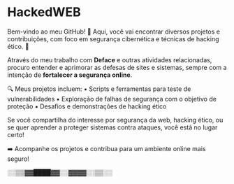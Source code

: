 # HackedWEB


Bem-vindo ao meu GitHub! 🚀
Aqui, você vai encontrar diversos projetos e contribuições, com foco em segurança cibernética e técnicas de hacking ético. 🔐

Através do meu trabalho com **Deface** e outras atividades relacionadas, procuro entender e aprimorar as defesas de sites e sistemas, sempre com a intenção de **fortalecer a segurança online**.

🔍 Meus projetos incluem:
    ▪️ Scripts e ferramentas para teste de vulnerabilidades
    ▪️ Exploração de falhas de segurança com o objetivo de proteção
    ▪️ Desafios e demonstrações de hacking ético

Se você compartilha do interesse por segurança da web, hacking ético, ou se quer aprender a proteger sistemas contra ataques, você está no lugar certo!

➡️ Acompanhe os projetos e contribua para um ambiente online mais seguro!

░░▒▒▓▓████▓▓░░▓▓▓▓░░▒▒░░

